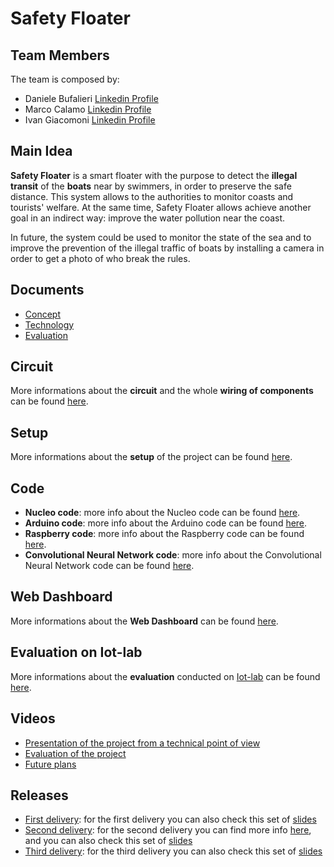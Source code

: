 # Safety Floater

## Team Members

The team is composed by:
- Daniele Bufalieri [Linkedin Profile](https://www.linkedin.com/in/daniele-bufalieri-4b245a121/)
- Marco Calamo  [Linkedin Profile](https://www.linkedin.com/in/marco-calamo-9766751a3/)
- Ivan Giacomoni [Linkedin Profile](https://www.linkedin.com/in/ivan-giacomoni-53100420a/)

## Main Idea

**Safety Floater** is a smart floater with the purpose to detect the **illegal transit** of the **boats** near by swimmers, in order to preserve the safe distance. This system allows to the authorities to monitor coasts and tourists' welfare. At the same time, Safety Floater allows achieve another goal in an indirect way: improve the water pollution near the coast.

In future, the system could be used to monitor the state of the sea and to improve the prevention of the illegal traffic of boats by installing a camera in order to get a photo of who break the rules.

## Documents

- [Concept](https://github.com/IlKaiser/IoT_Group-Project/blob/main/concept.md)
- [Technology](https://github.com/IlKaiser/IoT_Group-Project/blob/main/technology.md)
- [Evaluation](https://github.com/IlKaiser/IoT_Group-Project/blob/main/evaluation.md)

## Circuit

More informations about the **circuit** and the whole **wiring of components** can be found [here](https://github.com/IlKaiser/IoT_Group-Project/blob/main/circuit/README.md).

## Setup

More informations about the **setup** of the project can be found [here](https://github.com/IlKaiser/IoT_Group-Project/blob/main/setup.md).

## Code

- **Nucleo code**: more info about the Nucleo code can be found [here](https://github.com/IlKaiser/IoT_Group-Project/blob/main/nucleo_code/README.md).
- **Arduino code**: more info about the Arduino code can be found [here](https://github.com/IlKaiser/IoT_Group-Project/blob/main/arduino_code/README.md).
- **Raspberry code**: more info about the Raspberry code can be found [here](https://github.com/IlKaiser/IoT_Group-Project/blob/main/raspberry_code/Code.md).
- **Convolutional Neural Network code**: more info about the Convolutional Neural Network code can be found [here](https://github.com/IlKaiser/IoT_Group-Project/blob/main/ML/MR-SSD.md).

## Web Dashboard

More informations about the **Web Dashboard** can be found [here](https://github.com/IlKaiser/IoT_Group-Project/blob/main/dashboard/README.md).

## Evaluation on Iot-lab

More informations about the **evaluation** conducted on [Iot-lab](https://www.iot-lab.info/) can be found [here](https://github.com/IlKaiser/IoT_Group-Project/blob/main/evaluation/README.md).

## Videos

- [Presentation of the project from a technical point of view](https://www.youtube.com/watch?v=FmF9_Zp3lKU)
- [Evaluation of the project](https://www.youtube.com/watch?v=lBwwQdcH_tM)
- [Future plans](https://www.youtube.com/watch?v=lZY-sbCqoY0)

## Releases

- [First delivery](https://github.com/IlKaiser/IoT_Group-Project/releases/tag/1.0): for the first delivery you can also check this set of [slides](https://github.com/IlKaiser/IoT_Group-Project/blob/main/Safety%20floater.pptx)
- [Second delivery](https://github.com/IlKaiser/IoT_Group-Project/releases/tag/2.0): for the second delivery you can find more info [here](https://github.com/IlKaiser/IoT_Group-Project/blob/main/2nd_delivery.md), and you can also check this set of [slides](https://github.com/IlKaiser/IoT_Group-Project/blob/main/Safety%20floater_2nd_delivery.pptx)
- [Third delivery](https://github.com/IlKaiser/IoT_Group-Project/releases/tag/3.0): for the third delivery you can also check this set of [slides](https://github.com/IlKaiser/IoT_Group-Project/blob/main/Safety%20floater_final_delivery.pptx)
